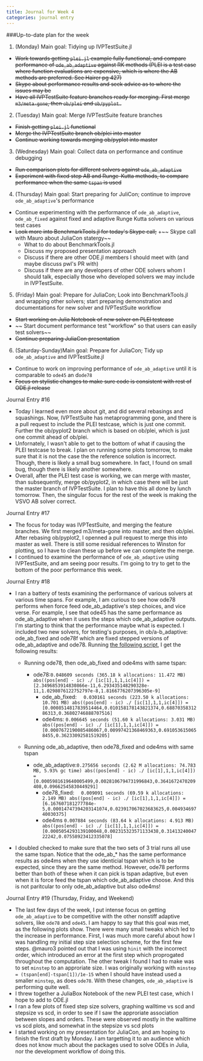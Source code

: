 ```yaml
---
title: Journal for Week 4
categories: journal entry
---
```


###Up-to-date plan for the week
1. (Monday) Main goal: Tidying up IVPTestSuite.jl
  + ~~Work towards getting `plei.jl` example fully functional, and compare performance of `ode_ab_adaptive` against RK methods (PLEI is a test case where function evaluations are expensive, which is where the AB methods are preferred. See Hairer pg 427)~~
  + ~~Skype about performance results and seek advice as to where the issues may be~~
  + ~~Have all IVPTestSuite feature branches ready for merging. First merge `m3/meta-gone`, then `ob/plei` and `ob/pyplot.`~~
2. (Tuesday) Main goal: Merge IVPTestSuite feature branches
  + ~~Finish getting `plei.jl` functional~~
  + ~~Merge the IVPTestSuite branch ob/plei into master~~
  + ~~Continue working towards merging ob/pyplot into master~~
3. (Wednesday) Main goal: Collect data on performance and continue debugging
  + ~~Run comparison plots for different solvers against `ode_ab_adaptive`~~
  + ~~Experiment with fixed step AB and Runge-Kutta methods, to compare performance when the same `tspan` is used~~
4. (Thursday) Main goal: Start preparing for JuliCon; continue to improve `ode_ab_adaptive`'s performance
  + Continue experimenting with the performance of `ode_ab_adaptive`, `ode_ab_fixed` against fixed and adaptive Runge Kutta solvers on various test cases
  + ~~Look more into BenchmarkTools.jl for today's Skype call;~~
  +~~   Skype call with Mauro about JuliaCon statergy~~
    - What to do about BenchmarkTools.jl
    - Discuss my proposed presentation approach
    - Discuss if there are other ODE.jl members I should meet with (and maybe discuss pwl's PR with)
    - Discuss if there are any developers of other ODE solvers whom I should talk, especially those who developed solvers we may include in IVPTestSuite. 

5. (Friday) Main goal: Prepare for JuliaCon; Look into BenchmarkTools.jl and wrapping other solvers;  start preparing demonstration and documentations for new solver and IVPTestSuite workflow
  + ~~Start working on Julia Notebook of new solver on PLEI testcase~~
  + ~~ Start document performance test "workflow" so that users can easily test solvers~~
  + ~~Continue preparing JuliaCon presentation~~

6. (Saturday-Sunday)Main goal: Prepare for JuliaCon; Tidy up `ode_ab_adaptive` and IVPTestSuite.jl
  + Continue to work on improving performance of `ode_ab_adaptive` until it is comparable to `ode45` an d`ode78`
  + ~~Focus on stylistic changes to make sure code is consistent with rest of ODE.jl release~~

Journal Entry #16
+ Today I learned even more about git, and did several rebasings and squashings. Now, IVPTestSuite has metaprogramming gone, and there is a pull request to include the PLEI testcase, which is just one commit. Further the ob/pyplot2 branch which is based on ob/plei, which is just one commit ahead of ob/plei. 
+ Unfornately, I wasn't able to get to the bottom of what if causing the PLEI testcase to break. I plan on running some plots tomorrow, to make sure that it is not the case the the reference solution is incorrect. Though, there is likely a small bug somewhere. In fact, I found on small bug, though there is likely another somewhere.
+ Overall, after the PLEI test case is working, we can merge with master, than subsequently, merge ob/pyplot2, in which case there will be just the master branch of IVPTestSuite. I plan to have this all done by lunch tomorrow. Then, the singular focus for the rest of the week is making the VSVO AB solver correct. 

Journal Entry #17
+ The focus for today was IVPTestSuite, and merging the feature branches. We first merged m3/meta-gone into master, and then ob/plei. After rebasing ob/pyplot2, I openned a pull request to merge this into master as well. There is still some residual references to Winston for plotting, so I have to clean these up before we can complete the merge.
+ I continued to examine the performance of `ode_ab_adaptive` using IVPTestSuite, and am seeing poor results. I'm going to try to get to the bottom of the poor performance this week.

Journal Entry #18
+ I ran a battery of tests examining the performance of various solvers at various time spans. For example, I am curious to see how ode78 performs when force feed ode_ab_adaptive's step choices, and vice verse. For example, I see that
ode45 has the same performance as ode_ab_adaptive when it uses the steps which ode_ab_adaptive outputs. I'm starting to think that the performance maybe what is expected. I included two new solvers, for testing's purposes, in ob/a-b_adaptive: ode_ab_fixed and ode78f which are fixed stepped versions of ode_ab_adaptive and ode78. Running [the following script](https://gist.github.com/obiajulu/bf51e70283d3c343fe3c576680aac9c9), I get the following results:
  + Running ode78, then ode_ab_fixed and ode4ms with same tspan:
    + ode78:```0.048609 seconds (365.18 k allocations: 11.472 MB)
abs((pos[end] - ic) ./ [ic[1],1,1,ic[4]]) = [2.3496853914830866e-11,6.293435148290328e-11,1.0298076122752797e-8,1.8166776207396305e-9]```
      + ode_ab_fixed: ```  0.030161 seconds (223.50 k allocations: 10.701 MB)
abs((pos[end] - ic) ./ [ic[1],1,1,ic[4]]) = [0.0008514817839514464,0.010158178143821374,0.6887035831286313,0.36802746888707516]```
      + ode4ms:  ```0.006645 seconds (51.60 k allocations: 3.031 MB)
abs((pos[end] - ic) ./ [ic[1],1,1,ic[4]]) = [0.0007672190085486067,0.00997421368469363,0.6910536150658455,0.36233092581519205]```

  + Running ode_ab_adaptive, then ode78_fixed and ode4ms with same tspan
    + ode_ab_adaptive:```0.275656 seconds (2.62 M allocations: 74.783 MB, 5.93% gc time)
abs((pos[end] - ic) ./ [ic[1],1,1,ic[4]]) = [0.0005981619640005499,0.0028106794731996843,0.3641672470209408,0.09662545830449291]```
      + ode78_fixed: ```  0.009091 seconds (69.59 k allocations: 2.149 MB)
abs((pos[end] - ic) ./ [ic[1],1,1,ic[4]]) = [6.167607181277784e-5,0.00014747394203141074,0.023917067023683625,0.00493469740030375]```
      + ode4ms ```0.007884 seconds (83.64 k allocations: 4.913 MB)
abs((pos[end] - ic) ./ [ic[1],1,1,ic[4]]) = [0.0005054293139100048,0.002315323571133438,0.3141324004722242,0.07558923412335078]```

+ I doubled checked to make sure that the two sets of 3 trial runs all use the same
tspan. Notice that the ode_ab_* has the same performance results as ode4ms when they use identicial tspan which is to be expected, since they are the same method. However, ode78 performs better than both of these when it can pick is tspan adaptive, but even when it is force feed the tspan which ode_ab_adaptive choose. And this is not paritcular to only ode_ab_adaptive but also ode4ms!

Journal Entry #19 (Thursday, Friday, and Weekend)
+ The last few days of the week, I put intense focus on getting `ode_ab_adaptive` to be competitive with the other nonstiff adaptive solvers, like `ode78` and `ode45`. I am happy to say that this goal was met, as the following plots show. There were many small tweaks which led to the increase in performance. First, I was much more careful about how I was handling my initial step size selection scheme, for the first few steps. @mauro3 pointed out that I was using `hinit` with the incorrect order, which introduced an error at the first step which proprogated throughout the computation. The other tweak I found I had to make was to set `minstep` to an approriate size. I was originally working with `minstep = (tspan[end]-tspan[1])/1e-15` when I should have instead used a smaller `minstep`, as does `ode78`. With these changes, `ode_ab_adaptive` is performing quite well. 
+ I threw together a JuliaBox Notebook of the new PLEI test case, which I hope to add to ODE.jl
+ I ran a few plots of fixed step size solvers, graphing walltime vs scd and stepsize vs scd, in order to see if I saw the approriate association between slopes and orders. These were observed mostly in the walltime vs scd plots, and somewhat in the stepsize vs scd plots
+ I started working on my presentation for JuliaCon, and am hoping to finish the first draft by Monday. I am targetting it to an audience which does not know much about the packages used to solve ODEs in Julia, nor the development workflow of doing this. 
